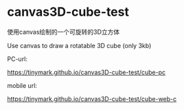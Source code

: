# canvas3D-cube-test
使用canvas绘制的一个可旋转的3D立方体

Use canvas to draw a rotatable 3D cube (only 3kb)

PC-url:

 https://tinymark.github.io/canvas3D-cube-test/cube-pc

 mobile url:

 https://tinymark.github.io/canvas3D-cube-test/cube-web-c

